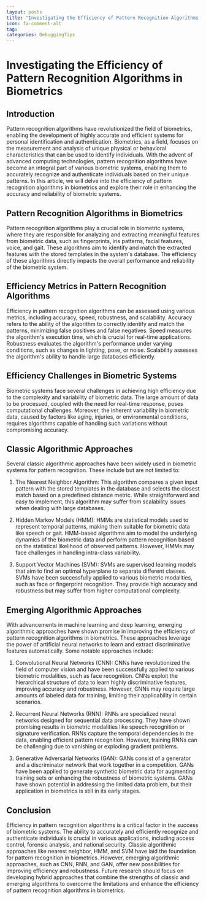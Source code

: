 ```yaml
---
layout: posts
title: "Investigating the Efficiency of Pattern Recognition Algorithms in Biometrics"
icon: fa-comment-alt
tag:
categories: DebuggingTips
---
```



# Investigating the Efficiency of Pattern Recognition Algorithms in Biometrics

## Introduction

Pattern recognition algorithms have revolutionized the field of biometrics, enabling the development of highly accurate and efficient systems for personal identification and authentication. Biometrics, as a field, focuses on the measurement and analysis of unique physical or behavioral characteristics that can be used to identify individuals. With the advent of advanced computing technologies, pattern recognition algorithms have become an integral part of various biometric systems, enabling them to accurately recognize and authenticate individuals based on their unique patterns. In this article, we will delve into the efficiency of pattern recognition algorithms in biometrics and explore their role in enhancing the accuracy and reliability of biometric systems.

## Pattern Recognition Algorithms in Biometrics

Pattern recognition algorithms play a crucial role in biometric systems, where they are responsible for analyzing and extracting meaningful features from biometric data, such as fingerprints, iris patterns, facial features, voice, and gait. These algorithms aim to identify and match the extracted features with the stored templates in the system's database. The efficiency of these algorithms directly impacts the overall performance and reliability of the biometric system.

## Efficiency Metrics in Pattern Recognition Algorithms

Efficiency in pattern recognition algorithms can be assessed using various metrics, including accuracy, speed, robustness, and scalability. Accuracy refers to the ability of the algorithm to correctly identify and match the patterns, minimizing false positives and false negatives. Speed measures the algorithm's execution time, which is crucial for real-time applications. Robustness evaluates the algorithm's performance under varying conditions, such as changes in lighting, pose, or noise. Scalability assesses the algorithm's ability to handle large databases efficiently.

## Efficiency Challenges in Biometric Systems

Biometric systems face several challenges in achieving high efficiency due to the complexity and variability of biometric data. The large amount of data to be processed, coupled with the need for real-time response, poses computational challenges. Moreover, the inherent variability in biometric data, caused by factors like aging, injuries, or environmental conditions, requires algorithms capable of handling such variations without compromising accuracy.

## Classic Algorithmic Approaches

Several classic algorithmic approaches have been widely used in biometric systems for pattern recognition. These include but are not limited to:

1. The Nearest Neighbor Algorithm: This algorithm compares a given input pattern with the stored templates in the database and selects the closest match based on a predefined distance metric. While straightforward and easy to implement, this algorithm may suffer from scalability issues when dealing with large databases.

2. Hidden Markov Models (HMM): HMMs are statistical models used to represent temporal patterns, making them suitable for biometric data like speech or gait. HMM-based algorithms aim to model the underlying dynamics of the biometric data and perform pattern recognition based on the statistical likelihood of observed patterns. However, HMMs may face challenges in handling intra-class variability.

3. Support Vector Machines (SVM): SVMs are supervised learning models that aim to find an optimal hyperplane to separate different classes. SVMs have been successfully applied to various biometric modalities, such as face or fingerprint recognition. They provide high accuracy and robustness but may suffer from higher computational complexity.

## Emerging Algorithmic Approaches

With advancements in machine learning and deep learning, emerging algorithmic approaches have shown promise in improving the efficiency of pattern recognition algorithms in biometrics. These approaches leverage the power of artificial neural networks to learn and extract discriminative features automatically. Some notable approaches include:

1. Convolutional Neural Networks (CNN): CNNs have revolutionized the field of computer vision and have been successfully applied to various biometric modalities, such as face recognition. CNNs exploit the hierarchical structure of data to learn highly discriminative features, improving accuracy and robustness. However, CNNs may require large amounts of labeled data for training, limiting their applicability in certain scenarios.

2. Recurrent Neural Networks (RNN): RNNs are specialized neural networks designed for sequential data processing. They have shown promising results in biometric modalities like speech recognition or signature verification. RNNs capture the temporal dependencies in the data, enabling efficient pattern recognition. However, training RNNs can be challenging due to vanishing or exploding gradient problems.

3. Generative Adversarial Networks (GAN): GANs consist of a generator and a discriminator network that work together in a competition. GANs have been applied to generate synthetic biometric data for augmenting training sets or enhancing the robustness of biometric systems. GANs have shown potential in addressing the limited data problem, but their application in biometrics is still in its early stages.

## Conclusion

Efficiency in pattern recognition algorithms is a critical factor in the success of biometric systems. The ability to accurately and efficiently recognize and authenticate individuals is crucial in various applications, including access control, forensic analysis, and national security. Classic algorithmic approaches like nearest neighbor, HMM, and SVM have laid the foundation for pattern recognition in biometrics. However, emerging algorithmic approaches, such as CNN, RNN, and GAN, offer new possibilities for improving efficiency and robustness. Future research should focus on developing hybrid approaches that combine the strengths of classic and emerging algorithms to overcome the limitations and enhance the efficiency of pattern recognition algorithms in biometrics.